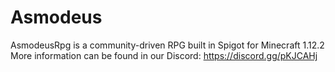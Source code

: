 # Asmodeus
AsmodeusRpg is a community-driven RPG built in Spigot for Minecraft 1.12.2
More information can be found in our Discord: https://discord.gg/pKJCAHj


